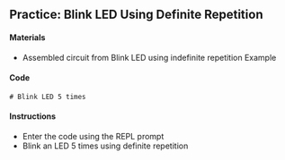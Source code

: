 ## Practice: Blink LED Using Definite Repetition

#### Materials
 - Assembled circuit from Blink LED using indefinite repetition Example

#### Code
```
# Blink LED 5 times
```

#### Instructions
 - Enter the code using the REPL prompt
 - Blink an LED 5 times using definite repetition
